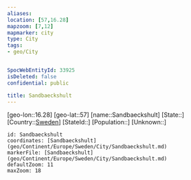 ```yaml
---
aliases: 
location: [57,16.28]
mapzoom: [7,12] 
mapmarker: city 
type: City
tags:
- geo/City


SpocWebEntityId: 33925
isDeleted: false
confidential: public

title: Sandbaeckshult
---
```

[geo-lon::16.28]
[geo-lat::57]
[name::Sandbaeckshult]
[State::]
[Country::[Sweden](geo/Continent/Europe/Sweden.md)]
[StateId::]
[Population::]
[Unknown::]


```leaflet
id: Sandbaeckshult
coordinates: [Sandbaeckshult](geo/Continent/Europe/Sweden/City/Sandbaeckshult.md)
markerFile: [Sandbaeckshult](geo/Continent/Europe/Sweden/City/Sandbaeckshult.md)
defaultZoom: 11 
maxZoom: 18
```


